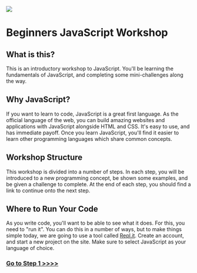 <img src="https://github.com/node-girls/workshop-cms/blob/master/readme-images/logo.png?raw=true">

# Beginners JavaScript Workshop

## What is this?

This is an introductory workshop to JavaScript. You'll be learning the fundamentals of JavaScript, and completing some mini-challenges along the way.

## Why JavaScript?

If you want to learn to code, JavaScript is a great first language. As the official language of the web, you can build amazing websites and applications with JavaScript alongside HTML and CSS. It's easy to use, and has immediate payoff. Once you learn JavaScript, you'll find it easier to learn other programming languages which share common concepts.

## Workshop Structure

This workshop is divided into a number of steps. In each step, you will be introduced to a new programming concept, be shown some examples, and be given a challenge to complete. At the end of each step, you should find a link to continue onto the next step.

## Where to Run Your Code

As you write code, you'll want to be able to see what it does. For this, you need to "run it". You can do this in a number of ways, but to make things simple today, we are going to use a tool called [Repl.it](https://repl.it/). Create an account, and start a new project on the site. Make sure to select JavaScript as your language of choice.

### [Go to Step 1 >>>>](https://github.com/node-girls/beginners-javascript/blob/master/step01.md)
